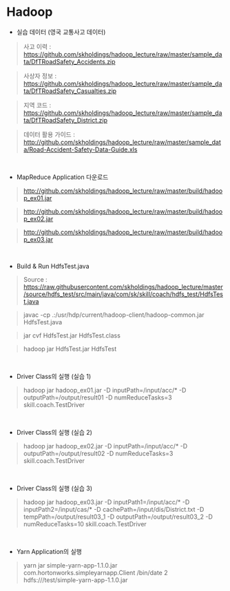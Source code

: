 Hadoop
==================

- 실습 데이터 (영국 교통사고 데이터)

> 사고 이력 : https://github.com/skholdings/hadoop_lecture/raw/master/sample_data/DfTRoadSafety_Accidents.zip

> 사상자 정보 : https://github.com/skholdings/hadoop_lecture/raw/master/sample_data/DfTRoadSafety_Casualties.zip

> 지역 코드 : https://github.com/skholdings/hadoop_lecture/raw/master/sample_data/DfTRoadSafety_District.zip

> 데이터 활용 가이드 : http://github.com/skholdings/hadoop_lecture/raw/master/sample_data/Road-Accident-Safety-Data-Guide.xls

<br>

- MapReduce Application 다운로드

> http://github.com/skholdings/hadoop_lecture/raw/master/build/hadoop_ex01.jar

> http://github.com/skholdings/hadoop_lecture/raw/master/build/hadoop_ex02.jar

> http://github.com/skholdings/hadoop_lecture/raw/master/build/hadoop_ex03.jar

<br>

- Build & Run HdfsTest.java

> Source : https://raw.githubusercontent.com/skholdings/hadoop_lecture/master/source/hdfs_test/src/main/java/com/sk/skill/coach/hdfs_test/HdfsTest.java

> javac -cp .:/usr/hdp/current/hadoop-client/hadoop-common.jar HdfsTest.java

> jar cvf HdfsTest.jar HdfsTest.class

> hadoop jar HdfsTest.jar HdfsTest

<br>

- Driver Class의 실행 (실습 1)

>hadoop jar hadoop_ex01.jar -D inputPath=/input/acc/* -D outputPath=/output/result01 -D numReduceTasks=3 skill.coach.TestDriver

<br>

- Driver Class의 실행 (실습 2)

>hadoop jar hadoop_ex02.jar -D inputPath=/input/acc/* -D outputPath=/output/result02 -D numReduceTasks=3 skill.coach.TestDriver

<br>

- Driver Class의 실행 (실습 3)

>hadoop jar hadoop_ex03.jar -D inputPath1=/input/acc/* -D inputPath2=/input/cas/* -D cachePath=/input/dis/District.txt -D tempPath=/output/result03_1 -D outputPath=/output/result03_2 -D numReduceTasks=10 skill.coach.TestDriver

<br>

- Yarn Application의 실행

>yarn jar simple-yarn-app-1.1.0.jar com.hortonworks.simpleyarnapp.Client /bin/date 2 hdfs:///test/simple-yarn-app-1.1.0.jar

<br>
